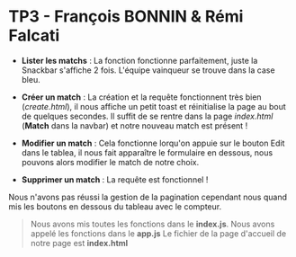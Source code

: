# TP3 - François BONNIN & Rémi Falcati

* **Lister les matchs** : La fonction fonctionne parfaitement, juste la Snackbar s'affiche 2 fois.
L'équipe vainqueur se trouve dans la case bleu.

* **Créer un match** : La création et la requête fonctionnent très bien (_create.html_), il nous affiche un petit toast et réinitialise la page au bout de quelques secondes. Il suffit de se rentre dans la page _index.html_ (**Match** dans la navbar) et notre nouveau match est présent !

* **Modifier un match** : Cela fonctionne lorqu'on appuie sur le bouton Edit dans le tablea, il nous fait apparaître le formulaire en dessous, nous pouvons alors modifier le match de notre choix.

* **Supprimer un match** : La requête est fonctionnel !

Nous n'avons pas réussi la gestion de la pagination cependant nous quand mis les boutons en dessous du tableau avec le compteur.


> Nous avons mis toutes les fonctions dans le **index.js**.
> Nous avons appelé les fonctions dans le **app.js**
> Le fichier de la page d'accueil de notre page est **index.html**
